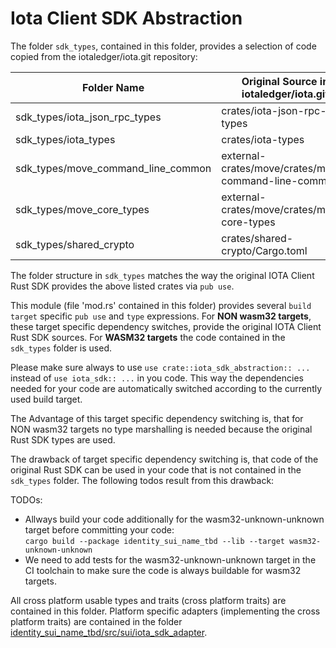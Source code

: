 # Iota Client SDK Abstraction

The folder `sdk_types`, contained in this folder, provides a selection of
code copied from the iotaledger/iota.git repository:

| Folder Name                           | Original Source in iotaledger/iota.git |
| ------------------------------------- | -------------------------------------- |
| sdk_types/iota_json_rpc_types         | crates/iota-json-rpc-types |
| sdk_types/iota_types                  | crates/iota-types |
| sdk_types/move_command_line_common    | external-crates/move/crates/move-command-line-common |
| sdk_types/move_core_types             | external-crates/move/crates/move-core-types |
| sdk_types/shared_crypto               | crates/shared-crypto/Cargo.toml |

The folder structure in `sdk_types` matches the way the original IOTA Client Rust SDK
provides the above listed crates via `pub use`.

This module (file 'mod.rs' contained in this folder) provides several
`build target` specific `pub use` and `type` expressions.
For **NON wasm32 targets**, these target specific dependency switches,
provide the original IOTA Client Rust SDK sources.
For **WASM32 targets** the code contained in the `sdk_types` folder is used.

Please make sure always to use `use crate::iota_sdk_abstraction:: ...`
instead of `use iota_sdk:: ...` in you code. This way the dependencies needed for your
code are automatically switched according to the currently used build target.

The Advantage of this target specific dependency switching is,
that for NON wasm32 targets no type marshalling is needed because
the original Rust SDK types are used.

The drawback of target specific dependency switching is, that code of
the original Rust SDK can be used in your code that is not contained in the
`sdk_types` folder. The following todos result from this drawback:

TODOs:
* Allways build your code additionally for the wasm32-unknown-unknown target
  before committing your code:<br>
  `cargo build --package identity_sui_name_tbd --lib --target wasm32-unknown-unknown` 
* We need to add tests for the wasm32-unknown-unknown target in the CI toolchain
  to make sure the code is always buildable for wasm32 targets. 
  
All cross platform usable types and traits (cross platform traits)
are contained in this folder.
Platform specific adapters (implementing the cross platform traits) are contained in 
the folder 
[identity_sui_name_tbd/src/sui/iota_sdk_adapter](../sui/iota_sdk_adapter).